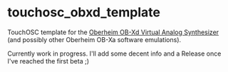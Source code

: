 # touchosc_obxd_template
TouchOSC template for the [Oberheim OB-Xd Virtual Analog Synthesizer](https://www.discodsp.com/obxd/) (and possibly other Oberheim OB-Xa software emulations).

Currently work in progress. I'll add some decent info and a Release once I've reached the first beta ;)

